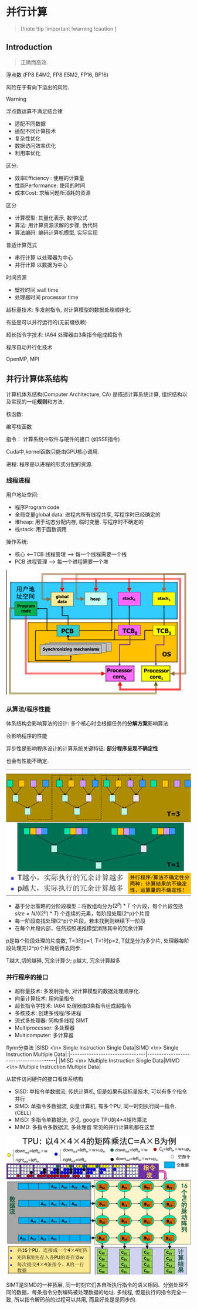 # 并行计算

> [!note !tip !important !warning !caution ]

## Introduction

> 正确而高效.

浮点数 (FP8 E4M2, FP8 E5M2, FP16, BF16)

风险在于有向下溢出的风险.

> [!WARNING]
> 浮点数运算不满足结合律

- 适配不同数据
- 适配不同计算技术
- 复杂性优化
- 数据访问效率优化
- 利用率优化

区分:
- 效率Efficiency : 使用的计算量
- 性能Performance: 使用的时间 
- 成本Cost: 求解问题所消耗的资源

区分
- 计算模型: 其量化表示, 数学公式
- 算法: 用计算资源求解的步骤, 伪代码 
- 算法编码: 编码计算机模型, 实际实现

普适计算范式
- 串行计算 以处理器为中心
- 并行计算 以数据为中心

时间资源
- 壁挂时间 wall time 
- 处理器时间 processor time

超标量技术: 多发射指令, 对计算模型的数据处理顺序化.

有些是可以并行运行的(无前缀依赖)


超长指令字技术: IA64 处理器由3条指令组成超指令

程序自动并行化技术

OpenMP, MPI 

## 并行计算体系结构

计算机体系结构(Computer Architecture, CA) 是描述计算系统计算, 组织结构以及实现的一组**规则**和方法.

核函数: 

编写核函数

指令： 计算系统中软件与硬件的接口 (如SSE指令)

Cuda中,kernel函数只能由GPU核心调用.

进程: 程序是以进程的形式分配的资源. 

### 线程进程

用户地址空间: 
- 程序Program code
- 全局变量global data: 进程内所有线程共享, 写程序时已经确定的
- 堆heap: 用于动态分配内存, 临时变量. 写程序时不确定的
- 栈stack: 用于函数调用

操作系统: 
- 核心 <--TCB 线程管理 --> 每一个线程需要一个栈
- PCB 进程管理 --> 每一个进程需要一个堆

![体系结构](image/paraprog/1758097072588.png)

### 从算法/程序性能

体系结构会影响算法的设计: 多个核心时会根据任务的**分解方案**影响算法

会影响程序的性能

异步性是影响程序设计的计算系统关键特征: **部分程序呈现不确定性**

也会有性能不确定.

![1758097939099](image/paraprog/1758097939099.png)

- 基于分治策略的分阶段模型：将数组均分为$(2^p)*T$ 个片段，每个片段包括 $size=N/((2^p)*T)$ 个连续的元素，每阶段处理(2^p)个片段
- 每一阶段查找处理(2^p)个片段，若未找到则继续下一阶段
- 在每个片段内部，任然按照递推模型消除其中的冗余计算

p是每个阶段处理的片度数, T=3时p=1, T=1时p=2, T就是分为多少片, 处理器每阶段处理完(2^p)个片段后再去同步.

T越大,切的越碎, 冗余计算少; p越大, 冗余计算越多

### 并行程序的接口

- 超标量技术: 多发射指令, 对计算模型的数据处理顺序化.
- 向量计算技术: 用向量指令
- 超长指令字技术: IA64 处理器由3条指令组成超指令
- 多核技术: 创建多线程/多进程
- 流式多处理器: 同构多线程 SIMT
- Multiprocessor: 多处理器
- Muiticomputer: 多计算器

flynn分类法
|SISD <\n> Single Instruction Single Data|SIMD <\n> Single Instruction Multiple Data|
|--------------------------------|---------------------------------------|
|MISD <\n> Multiple Instruction Single Data|MIMD <\n> Multiple Instruction Multiple Data|

从软件访问硬件的接口看体系结构


- SISD: 单指令单数据流, 传统计算机, 但是如果有超标量技术, 可以有多个指令并行
- SIMD: 单指令多数据流, 向量计算机, 有多个PU, 同一时刻执行同一指令. (CELL)
- MISD: 多指令单数据流, 少见. google TPU的4*4矩阵乘法
- MIMD: 多指令多数据流, 多处理器 常见的并行计算机都在这里

![MISD](image/paraprog/1758099231130.png)

SIMT是SIMD的一种拓展, 同一时刻它们各自所执行指令的语义相同、分别处理不同的数据，每条指令分别编码被处理数据的地址. 多线程, 但是执行的指令完全一致, 所以指令解码前的过程可以共用, 而且好处是是同步的.


